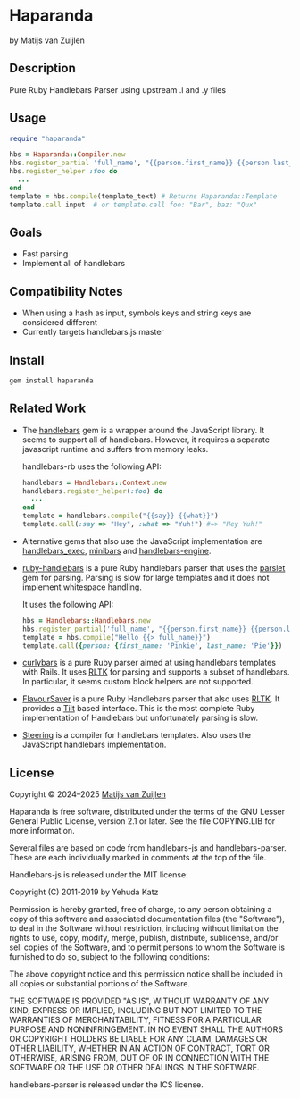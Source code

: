 # Haparanda

by Matijs van Zuijlen

## Description

Pure Ruby Handlebars Parser using upstream .l and .y files

## Usage

```ruby
require "haparanda"

hbs = Haparanda::Compiler.new
hbs.register_partial 'full_name', "{{person.first_name}} {{person.last_name}}"
hbs.register_helper :foo do
  ...
end
template = hbs.compile(template_text) # Returns Haparanda::Template
template.call input  # or template.call foo: "Bar", baz: "Qux"
```

## Goals

- Fast parsing
- Implement all of handlebars

## Compatibility Notes

- When using a hash as input, symbols keys and string keys are considered different
- Currently targets handlebars.js master

## Install

```bash
gem install haparanda
```

## Related Work

- The [handlebars](https://rubygems.org/gems/handlebars) gem is a wrapper
  around the JavaScript library. It seems to support all of handlebars.
  However, it requires a separate javascript runtime and suffers from memory
  leaks.

  handlebars-rb uses the following API:

  ```ruby
  handlebars = Handlebars::Context.new
  handlebars.register_helper(:foo) do
    ...
  end
  template = handlebars.compile("{{say}} {{what}}")
  template.call(:say => "Hey", :what => "Yuh!") #=> "Hey Yuh!"
  ```

- Alternative gems that also use the JavaScript implementation are
  [handlebars_exec](https://github.com/vibes/handlebars_exec),
  [minibars](https://github.com/combinaut/minibars) and
  [handlebars-engine](https://github.com/gi/handlebars-ruby).

- [ruby-handlebars](https://github.com/smartbear/ruby-handlebars) is a pure
  Ruby handlebars parser that uses the [parslet](https://github.com/kschiess/parslet/)
  gem for parsing. Parsing is slow for large templates and it does not
  implement whitespace handling.

  It uses the following API:

  ```ruby
  hbs = Handlebars::Handlebars.new
  hbs.register_partial('full_name', "{{person.first_name}} {{person.last_name}}")
  template = hbs.compile("Hello {{> full_name}}")
  template.call({person: {first_name: 'Pinkie', last_name: 'Pie'}})
  ```

- [curlybars](https://github.com/zendesk/curlybars) is a pure Ruby parser aimed
  at using handlebars templates with Rails. It uses [RLTK](https://github.com/chriswailes/RLTK)
  for parsing and supports a subset of handlebars. In particular, it seems
  custom block helpers are not supported.

- [FlavourSaver](https://github.com/FlavourSaver/FlavourSaver) is a pure Ruby
  Handlebars parser that also uses [RLTK](https://github.com/chriswailes/RLTK).
  It provides a [Tilt](https://github.com/jeremyevans/tilt) based interface.
  This is the most complete Ruby implementation of Handlebars but unfortunately
  parsing is slow.

- [Steering](https://github.com/pixeltrix/steering) is a compiler for
  handlebars templates. Also uses the JavaScript handlebars implementation.

## License

Copyright &copy; 2024&ndash;2025 [Matijs van Zuijlen](http://www.matijs.net)

Haparanda is free software, distributed under the terms of the GNU Lesser
General Public License, version 2.1 or later. See the file COPYING.LIB for
more information.

Several files are based on code from handlebars-js and handlebars-parser. These
are each individually marked in comments at the top of the file.

Handlebars-js is released under the MIT license:

Copyright (C) 2011-2019 by Yehuda Katz

Permission is hereby granted, free of charge, to any person obtaining a copy
of this software and associated documentation files (the "Software"), to deal
in the Software without restriction, including without limitation the rights
to use, copy, modify, merge, publish, distribute, sublicense, and/or sell
copies of the Software, and to permit persons to whom the Software is
furnished to do so, subject to the following conditions:

The above copyright notice and this permission notice shall be included in
all copies or substantial portions of the Software.

THE SOFTWARE IS PROVIDED "AS IS", WITHOUT WARRANTY OF ANY KIND, EXPRESS OR
IMPLIED, INCLUDING BUT NOT LIMITED TO THE WARRANTIES OF MERCHANTABILITY,
FITNESS FOR A PARTICULAR PURPOSE AND NONINFRINGEMENT. IN NO EVENT SHALL THE
AUTHORS OR COPYRIGHT HOLDERS BE LIABLE FOR ANY CLAIM, DAMAGES OR OTHER
LIABILITY, WHETHER IN AN ACTION OF CONTRACT, TORT OR OTHERWISE, ARISING FROM,
OUT OF OR IN CONNECTION WITH THE SOFTWARE OR THE USE OR OTHER DEALINGS IN
THE SOFTWARE.

handlebars-parser is released under the ICS license.
